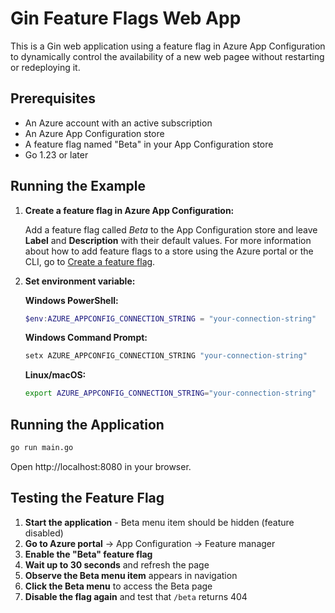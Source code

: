 # Gin Feature Flags Web App

This is a Gin web application using a feature flag in Azure App Configuration to dynamically control the availability of a new web pagee without restarting or redeploying it.

## Prerequisites

- An Azure account with an active subscription
- An Azure App Configuration store
- A feature flag named "Beta" in your App Configuration store
- Go 1.23 or later

## Running the Example

1. **Create a feature flag in Azure App Configuration:**

   Add a feature flag called *Beta* to the App Configuration store and leave **Label** and **Description** with their default values. For more information about how to add feature flags to a store using the Azure portal or the CLI, go to [Create a feature flag](https://learn.microsoft.com/azure/azure-app-configuration/manage-feature-flags?tabs=azure-portal#create-a-feature-flag).
   
2. **Set environment variable:**

   **Windows PowerShell:**
   ```powershell
   $env:AZURE_APPCONFIG_CONNECTION_STRING = "your-connection-string"
   ```

   **Windows Command Prompt:**
   ```cmd
   setx AZURE_APPCONFIG_CONNECTION_STRING "your-connection-string"
   ```

   **Linux/macOS:**
   ```bash
   export AZURE_APPCONFIG_CONNECTION_STRING="your-connection-string"
   ```

## Running the Application

```bash
go run main.go
```

Open http://localhost:8080 in your browser.

## Testing the Feature Flag

1. **Start the application** - Beta menu item should be hidden (feature disabled)
2. **Go to Azure portal** → App Configuration → Feature manager
3. **Enable the "Beta" feature flag**
4. **Wait up to 30 seconds** and refresh the page
5. **Observe the Beta menu item** appears in navigation
6. **Click the Beta menu** to access the Beta page
7. **Disable the flag again** and test that `/beta` returns 404
